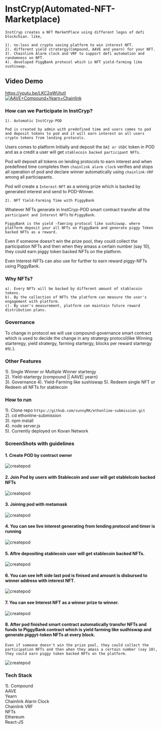 # InstCryp(Automated-NFT-Marketplace)  

```
InstCryp creates a NFT MarketPlace using different legos of defi blockchian. like,

1). no-loss and crypto saving platform to win interest NFT.  
2). different yield stratergy(Compound, AAVE and yearn) for your NFT.  
3). Chainlink Alarm clock and VRF to support defi automation and randomness on NFT.  
4). developed PiggBank protocol which is NFT yield-farming like sushiswap.   
```
## Video Demo

https://youtu.be/LKC2qWUtutI  
[![AAVE+Compound+Yearn+Chainlink](Screenshots/InstCryp.png)](https://youtu.be/LKC2qWUtutI "InstCryp")

### How can we Participate in InstCryp?  

    1). Automatic InstCryp-POD

`Pod is created by admin with predefined time and users comes to pod and deposit tokens to pod and it will earn interest on all users crypto tokens from lending protocols.`

Users comes to platform Initially and deposit the `DAI or USDC` token in POD and as a credit a user will get `stablecoin backed participant NFTs`. 

Pod will deposit all tokens on lending protocols to earn interest and when predefined time completes then `chainlink alarm clock` verifies and stops all operation of pod and declare winner automatically using `chainlink-VRF` among all particiapants.

Pod will create a `Interest-NFT` as a winnig prize which is backed by generated interest and send to POD-Winner.  
    
    2). NFT Yield-Farming Time with PiggyBank 

Whatever NFTs generate in InstCryp-POD smart contract transfer all the `participant and Interest NFTs` to `PiggyBank`.

`PiggyBank is the yield -famring protocol like sushiswap. where platform deposit your all NFTs on PiggyBank and generate piggy Token backed NFTs as a reward.`

Even if someone doesn't win the prize pool, they could collect the participation NFTs and then when they amass a certain number (say 10), they could earn piggy token backed NFTs on the platform.

Even Interest-NFTs can also use for further to earn reward piggy-NFTs using PiggyBank. 

### Why NFTs?
    a). Every NFTs will be backed by different amount of stablecoin tokens.  
    b). By the collection of NFTs the platform can measure the user's engagement with platform.  
    c). By user's measurement, platform can maintain future reward distribution plans.  

### Governance
To change in protocol we will use compound-governance smart contract which is used to decide the change in any stratergy protocol(like Winning starteregy, yield stratergy, farming startergy, blocks per reward startergy etc.).

### Other Features

1). Single Winner or Multiple Winner startergy  
2). Yield-startergy (compound || AAVE| yearn)  
3). Governance
4). Yield-Farming like sushiswap 
5). Redeem single NFT or Redeem all NFTs for stablecoin

### How to run  
1). Clone repo `https://github.com/sunnyRK/ethonline-submission.git`  
2). cd ethonline-submission  
3). npm install  
4). node server.js  
5). Currently deployed on Kovan Network

### ScreenShots with guidelines


#### 1. Create POD by contract owner 
![createpod](Screenshots/s1.png)  


#### 2. Join Pod by users with Stablecoin and user will get stablelcoin backed NFTs
![createpod](Screenshots/s2.png)


#### 3. Joining pod with metamask 
![createpod](Screenshots/s3.png)


#### 4. You can see live interest generating from lending protocol and timer is running
![createpod](Screenshots/s4.png)


#### 5. Aftre depositing stablecoin user will get stablecoin backed NFTs.
![createpod](Screenshots/s5.png)

#### 6. You can see left side last pod is finised and amount is disbursed to winner address with interest NFT.
![createpod](Screenshots/s6.png)

#### 7. You can see Interest NFT as a winner prize to winner.
![createpod](Screenshots/s7.png)

#### 8. After pod finished smart contract automatically transfer NFTs and funds to PiggyBank contract which is yield farming like sudhiswap and generate piggyt-token NFTs at every block.

`Even if someone doesn't win the prize pool, they could collect the participation NFTs and then when they amass a certain number (say 10), they could earn piggy token backed NFTs on the platform.` 

![createpod](Screenshots/s8.png)

### Tech Stack
1). Compound  
AAVE  
Yearn  
Chainlink Alarm Clock  
Chainlink VRF  
NFTs  
Ethereum  
React-JS  
    






